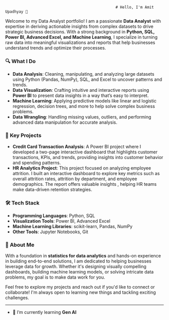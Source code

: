                                                      # Hello, I'm Amit Upadhyay 👋

Welcome to my Data Analyst portfolio! I am a passionate **Data Analyst** with expertise in deriving actionable insights from complex datasets to 
drive strategic business decisions. With a strong background in **Python, SQL, Power BI, Advanced Excel, and Machine Learning**, 
I specialize in turning raw data into meaningful visualizations and reports that help businesses understand trends and optimize their processes.

### 🔍 **What I Do**
- **Data Analysis**: Cleaning, manipulating, and analyzing large datasets using Python (Pandas, NumPy), SQL, and Excel to uncover patterns and trends.
- **Data Visualization**: Crafting intuitive and interactive reports using **Power BI** to present data insights in a way that’s easy to interpret.
- **Machine Learning**: Applying predictive models like linear and logistic regression, decision trees, and more to help solve complex business problems.
- **Data Wrangling**: Handling missing values, outliers, and performing advanced data manipulation for accurate analysis.

### 🌟 **Key Projects**
- **Credit Card Transaction Analysis**: A Power BI project where I developed a two-page interactive dashboard that highlights customer transactions,
  KPIs, and trends, providing insights into customer behavior and spending patterns.
- **HR Analytics Project**: This project focused on analyzing employee attrition. I built an interactive dashboard to explore key metrics such as
  overall attrition rates, attrition by department, and employee demographics. The report offers valuable insights ,
  helping HR teams make data-driven retention strategies.


### 🛠 **Tech Stack**
- **Programming Languages**: Python, SQL
- **Visualization Tools**: Power BI, Advanced Excel
- **Machine Learning Libraries**: scikit-learn, Pandas, NumPy
- **Other Tools**: Jupyter Notebooks, Git

### 🚀 **About Me**
With a foundation in **statistics for data analytics** and hands-on experience in building end-to-end solutions, I am dedicated to helping 
businesses leverage data for growth. Whether it's designing visually compelling dashboards, building machine learning models, or solving intricate
data problems, my goal is to make data work for you.

Feel free to explore my projects and reach out if you'd like to connect or collaborate! I'm always open to learning new things and tackling exciting challenges.

---
- 🌱 I’m currently learning **Gen AI**


<!---
AmitUpadhyay007/AmitUpadhyay007 is a ✨ special ✨ repository because its `README.md` (this file) appears on your GitHub profile.
You can click the Preview link to take a look at your changes.
--->
